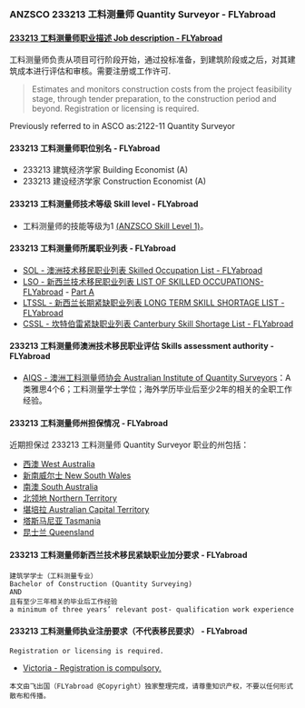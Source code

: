 ### ANZSCO 233213 工料测量师 Quantity Surveyor - FLYabroad ###

####  [233213 工料测量师职业描述 Job description - FLYabroad](http://www.flyabroadvisa.com/anzsco/2332.html#233213)

工料测量师负责从项目可行阶段开始，通过投标准备，到建筑阶段或之后，对其建筑成本进行评估和审核。需要注册或工作许可.

> Estimates and monitors construction costs from the project feasibility stage, through tender preparation, to the construction period and beyond. Registration or licensing is required.

Previously referred to in ASCO as:2122-11 Quantity Surveyor

#### 233213 工料测量师职位别名 - FLYabroad
 
- 233213 建筑经济学家 Building Economist (A)
- 233213	 建设经济学家 Construction Economist (A)

#### 233213 工料测量师技术等级 Skill level - FLYabroad

- 工料测量师的技能等级为1 [(ANZSCO Skill Level 1)](http://www.flyabroadvisa.com/anzsco/)。

#### 233213 工料测量师所属职业列表 - FLYabroad

- [SOL - 澳洲技术移民职业列表 Skilled Occupation List - FLYabroad](http://www.flyabroadvisa.com/sol/)
- [LSO - 新西兰技术移民职业列表 LIST OF SKILLED OCCUPATIONS-FLYabroad](http://nz.flyabroadvisa.com/lso/) - [Part A](parta)
- [LTSSL - 新西兰长期紧缺职业列表 LONG TERM SKILL SHORTAGE LIST - FLYabroad](http://nz.flyabroadvisa.com/work-residence/ltssl.html)
- [CSSL - 坎特伯雷紧缺职业列表 Canterbury Skill Shortage List - FLYabroad](http://nz.flyabroadvisa.com/work-residence/cssl.html)

#### 233213 工料测量师澳洲技术移民职业评估 Skills assessment authority - FLYabroad

- [AIQS - 澳洲工料测量师协会 Australian Institute of Quantity Surveyors](http://www.flyabroadvisa.com/ass/aiqs.html)：A类雅思4个6；工料测量学士学位；海外学历毕业后至少2年的相关的全职工作经验。

####  233213 工料测量师州担保情况 - FLYabroad

近期担保过 233213 工料测量师 Quantity Surveyor 职业的州包括：

- [西澳 West Australia](http://www.flyabroadvisa.com/zdb/wa.html)
- [新南威尔士 New South Wales](http://www.flyabroadvisa.com/zdb/nsw.html)
- [南澳 South Australia](http://www.flyabroadvisa.com/zdb/sa.html)
- [北领地 Northern Territory](http://www.flyabroadvisa.com/zdb/nt.html)
- [堪培拉 Australian Capital Territory](http://www.flyabroadvisa.com/zdb/act.html)
- [塔斯马尼亚 Tasmania](http://www.flyabroadvisa.com/zdb/tas.html)
- [昆士兰 Queensland](http://www.flyabroadvisa.com/zdb/qld.html)

####  233213 工料测量师新西兰技术移民紧缺职业加分要求 - FLYabroad

    建筑学学士（工料测量专业）
    Bachelor of Construction (Quantity Surveying)
    AND
    且有至少三年相关的毕业后工作经验
    a minimum of three years’ relevant post- qualification work experience

####  233213 工料测量师执业注册要求（不代表移民要求） - FLYabroad

    Registration or licensing is required.

- [Victoria - Registration is compulsory.](http://www.buildingcommission.com.au/)

`本文由飞出国（FLYabroad @Copyright）独家整理完成，请尊重知识产权，不要以任何形式散布和传播。`